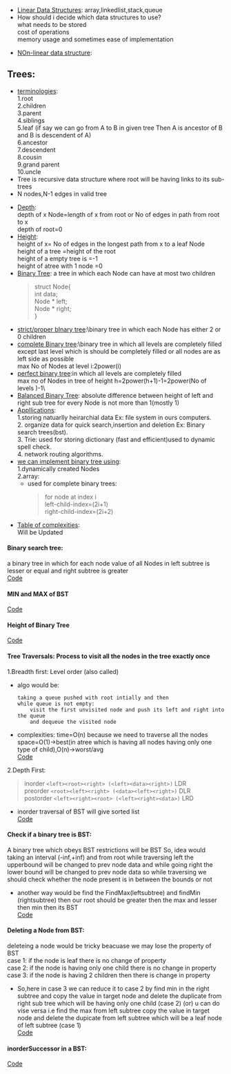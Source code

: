 - <ins>Linear Data Structures</ins>:<ins></ins>
array,linkedlist,stack,queue
- How should i decide which data structures to use?\
what needs to be stored\
cost of operations\
memory usage and sometimes ease of implementation
* <ins>NOn-linear data structure</ins>:
## Trees:
* <ins>terminologies</ins>:\
1.root\
2.children\
3.parent\
4.siblings\
5.leaf
(if say we can go from A to B in given tree Then A is ancestor of B and B is descendent of A)\
6.ancestor\
7.descendent\
8.cousin\
9.grand parent\
10.uncle
* Tree is recursive data structure where root will be having links to its sub-trees
* N nodes,N-1 edges in valid tree
- <ins>Depth</ins>:\
depth of x Node=length of x from root or No of edges in path from root to x\
depth of root=0
- <ins>Height</ins>:\
height of x= No of edges in the longest path from x to a leaf Node\
height of a tree =height of the root\
height of a empty tree is =-1\
height of atree with 1 node =0
- <ins>Binary Tree</ins>: a tree in which each Node can have at most two children
   >  struct Node{\
   >  int data;\
   >  Node * left;\
   >  Node * right;\
   >         }
- <ins>strict/proper bInary tree</ins>:\binary tree in which each Node has either 2 or 0 children
- <ins>complete Binary tree</ins>:\binary tree in which all levels are completely filled except
last level which is should be completely filled or all nodes are as left side as possible\
max No of Nodes at level i:2power(i)
- <ins>perfect binary tree</ins>:in which all levels are completely filled\
max no of Nodes in tree of height h=2power(h+1)-1=2power(No of levels )-1\
- <ins>Balanced Binary Tree</ins>: absolute difference between height of left and right sub tree for every Node is not more than 1(mostly 1)
- <ins>Appllications</ins>:\
     1.storing natuarlly heirarchial data Ex: file system in ours computers.\
     2. organize data for quick search,insertion and deletion Ex: Binary search trees(bst).\
     3. Trie: used for storing dictionary (fast and efficient)used to dynamic spell check.\
     4. network routing algorithms.
- <ins>we can implement binary tree using</ins>:\
1.dynamically created Nodes\
2.array:
  - used for complete binary trees:
    > for node at index i\
    > left-child-index=(2i+1)\
    > right-child-index=(2i+2)   
- <ins>Table of complexities</ins>:\
Will be Updated 
#### Binary search tree:
a binary tree in which for each node value of all Nodes in left subtree is lesser or equal and
right subtree is greater   
[Code](https://github.com/takasidk/cpp/blob/master/data_structures/Trees/BST.cpp)

#### MIN and MAX of BST 
[Code](https://github.com/takasidk/cpp/blob/master/data_structures/Trees/min_max_BST.cpp)
#### Height of Binary Tree 
[Code](https://github.com/takasidk/cpp/blob/master/data_structures/Trees/height_binaryTree.cpp)
#### Tree Traversals: Process to visit all the nodes in the tree exactly once
1.Breadth first: Level order (also called)
  - algo would be:

        taking a queue pushed with root intially and then 
        while queue is not empty:
            visit the first unvisited node and push its left and right into the queue
            and dequeue the visited node
  - complexities:
        time=O(n) because we need to traverse all the nodes\
        space=O(1)->best(in atree which is having all nodes having only one type of child),O(n)->worst/avg \
        [Code](https://github.com/takasidk/cpp/blob/master/data_structures/Trees/levelorder.cpp)
        
2.Depth First: 
  > inorder `<left><root><right> (<left><data><right>)` LDR\
  > preorder `<root><left><right> (<data><left><right>)` DLR\
  > postorder `<left><right><root> (<left><right><data>)` LRD
  - inorder traversal of BST will give sorted list\
    [Code](https://github.com/takasidk/cpp/blob/master/data_structures/Trees/dfs_BST.cpp)

#### Check if a binary tree is BST:
A binary tree which obeys BST restrictions will be BST
So, idea would taking an interval (-inf,+inf) and from root while traversing 
left the upperbound will be changed to prev node data and while going right the lower bound
will be changed to prev node data so while traversing we should check whether the node
present is in between the bounds or not 
- another way would be find the FindMax(leftsubtree) and findMin (rightsubtree)
then our root should be greater then the max and lesser then min then its BST\
[Code](https://github.com/takasidk/cpp/blob/master/data_structures/Trees/check_BST.cpp)
#### Deleting a Node from BST:
deleteing a node would be tricky beacuase we may lose the property of BST\
case 1: if the node is leaf there is no change of property\
case 2: if the node is having only one child there is no change in property\
case 3: if the node is having 2 children then there is change in property
 - So,here in case 3 we can reduce it to case 2 by find min in the right
    subtree and copy the value in target node and delete the duplicate from right 
    sub tree which will be having only one child (case 2) (or) u can do vise versa i.e find the max from left subtree 
    copy the value in target node and delete the dupicate from left subtree
    which will be a leaf node of left subtree (case 1)\
[Code](https://github.com/takasidk/cpp/blob/master/data_structures/Trees/Delete_BST.cpp)
#### inorderSuccessor in a BST:
[Code](https://github.com/takasidk/cpp/blob/master/data_structures/Trees/inorderSuccessor_BST.cpp)
